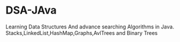 # DSA-JAva

Learning Data Structures And advance searching Algorithms in Java.
Stacks,LinkedList,HashMap,Graphs,AvlTrees and Binary Trees
